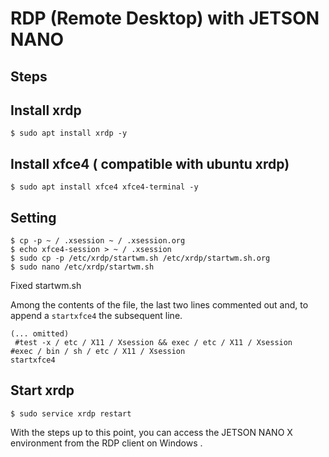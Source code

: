 # RDP (Remote Desktop) with JETSON NANO


##  Steps


## Install xrdp

```
$ sudo apt install xrdp -y 
```

## Install xfce4 ( compatible with ubuntu xrdp)

```
$ sudo apt install xfce4 xfce4-terminal -y
```

## Setting

```
$ cp -p ~ / .xsession ~ / .xsession.org
$ echo xfce4-session > ~ / .xsession
$ sudo cp -p /etc/xrdp/startwm.sh /etc/xrdp/startwm.sh.org
$ sudo nano /etc/xrdp/startwm.sh
```

Fixed startwm.sh

Among the contents of the file, the last two lines commented out and, to append a `startxfce4` the subsequent line.

```
(... omitted)
 #test -x / etc / X11 / Xsession && exec / etc / X11 / Xsession 
#exec / bin / sh / etc / X11 / Xsession
startxfce4
````
## Start xrdp

```
$ sudo service xrdp restart
```

With the steps up to this point, you can access the JETSON NANO X environment from the RDP client on Windows .
